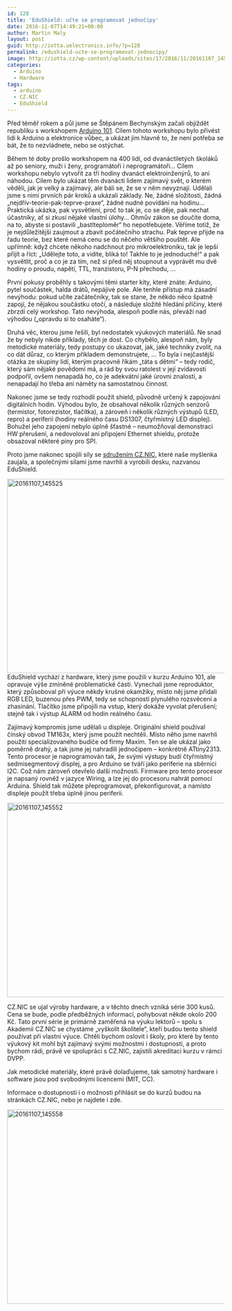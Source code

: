 ```yaml
---
id: 128
title: 'EduShield: učte se programovat jednočipy'
date: 2016-11-07T14:49:21+00:00
author: Martin Maly
layout: post
guid: http://iotta.uelectronics.info/?p=128
permalink: /edushield-ucte-se-programovat-jednocipy/
image: http://iotta.cz/wp-content/uploads/sites/17/2016/11/20161107_145537.jpg
categories:
  - Arduino
  - Hardware
tags:
  - arduino
  - CZ.NIC
  - EduShield
---
```

Před téměř rokem a půl jsme se Štěpánem Bechynským začali objíždět republiku s workshopem [Arduino 101](http://arduino101.cz). Cílem tohoto workshopu bylo přivést lidi k Arduino a elektronice vůbec, a ukázat jim hlavně to, že není potřeba se bát, že to nezvládnete, nebo se ostýchat.

Během té doby prošlo workshopem na 400 lidí, od dvanáctiletých školáků až po seniory, muži i ženy, programátoři i neprogramátoři&#8230; Cílem workshopu nebylo vytvořit za tři hodiny dvanáct elektroinženýrů, to ani náhodou. Cílem bylo ukázat těm dvanácti lidem zajímavý svět, o kterém věděli, jak je velký a zajímavý, ale báli se, že se v něm nevyznají. Udělali jsme s nimi prvních pár kroků a ukázali základy. Ne, žádné složitosti, žádná &#8222;nejdřív-teorie-pak-teprve-praxe&#8220;, žádné nudné povídání na hodinu&#8230; Praktická ukázka, pak vysvětlení, proč to tak je, co se děje, pak nechat účastníky, ať si zkusí nějaké vlastní úlohy&#8230; Ohmův zákon se doučíte doma, na to, abyste si postavili &#8222;bastlteploměr&#8220; ho nepotřebujete. Věříme totiž, že je nejdůležitější zaujmout a zbavit počátečního strachu. Pak teprve přijde na řadu teorie, bez které nemá cenu se do něčeho většího pouštět. Ale upřímně: když chcete někoho nadchnout pro mikroelektroniku, tak je lepší přijít a říct: &#8222;Udělejte toto, a vidíte, bliká to! Takhle to je jednoduché!&#8220; a pak vysvětlit, proč a co je za tím, než si před něj stoupnout a vyprávět mu dvě hodiny o proudu, napětí, TTL, tranzistoru, P-N přechodu, &#8230;

První pokusy proběhly s takovými těmi starter kity, které znáte: Arduino, pytel součástek, halda drátů, nepájivé pole. Ale tenhle přístup má zásadní nevýhodu: pokud učíte začátečníky, tak se stane, že někdo něco špatně zapojí, že nějakou součástku otočí, a následuje složité hledání příčiny, které zbrzdí celý workshop. Tato nevýhoda, alespoň podle nás, převáží nad výhodou (&#8222;opravdu si to osaháte&#8220;).

Druhá věc, kterou jsme řešili, byl nedostatek výukových materiálů. Ne snad že by nebyly nikde příklady, těch je dost. Co chybělo, alespoň nám, byly metodické materiály, tedy postupy co ukazovat, jak, jaké techniky zvolit, na co dát důraz, co kterým příkladem demonstrujete, &#8230; To byla i nejčastější otázka ze skupiny lidí, kterým pracovně říkám &#8222;táta s dětmi&#8220; &#8211; tedy rodič, který sám nějaké povědomí má, a rád by svou ratolest v její zvídavosti podpořil, ovšem nenapadá ho, co je adekvátní jaké úrovni znalostí, a nenapadají ho třeba ani náměty na samostatnou činnost.

Nakonec jsme se tedy rozhodli použít shield, původně určený k zapojování digitálních hodin. Výhodou bylo, že obsahoval několik různých senzorů (termistor, fotorezistor, tlačítka), a zároveň i několik různých výstupů (LED, repro) a periferií (hodiny reálného času DS1307, čtyřmístný LED displej). Bohužel jeho zapojení nebylo úplně šťastné &#8211; neumožňoval demonstraci HW přerušení, a nedovoloval ani připojení Ethernet shieldu, protože obsazoval některé piny pro SPI.

Proto jsme nakonec spojili síly se [sdružením CZ.NIC](https://www.nic.cz/), které naše myšlenka zaujala, a společnými silami jsme navrhli a vyrobili desku, nazvanou EduShield.

<a href="http://iotta.uelectronics.info/wp-content/uploads/sites/17/2016/11/20161107_145525.jpg" rel="lightbox"><img loading="lazy" class="aligncenter size-full wp-image-129" src="http://iotta.uelectronics.info/wp-content/uploads/sites/17/2016/11/20161107_145525.jpg" alt="20161107_145525" width="800" height="450" srcset="https://iotta.cz/wp-content/uploads/sites/17/2016/11/20161107_145525.jpg 800w, https://iotta.cz/wp-content/uploads/sites/17/2016/11/20161107_145525-300x169.jpg 300w, https://iotta.cz/wp-content/uploads/sites/17/2016/11/20161107_145525-768x432.jpg 768w" sizes="(max-width: 800px) 100vw, 800px" /></a>EduShield vychází z hardware, který jsme použili v kurzu Arduino 101, ale opravuje výše zmíněné problematické části. Vynechali jsme reproduktor, který způsoboval při výuce někdy krušné okamžiky, místo něj jsme přidali RGB LED, buzenou přes PWM, tedy se schopností plynulého rozsvěcení a zhasínání. Tlačítko jsme připojili na vstup, který dokáže vyvolat přerušení; stejně tak i výstup ALARM od hodin reálného času.

Zajímavý kompromis jsme udělali u displeje. Originální shield používal čínský obvod TM163x, který jsme použít nechtěli. Místo něho jsme navrhli použití specializovaného budiče od firmy Maxim. Ten se ale ukázal jako poměrně drahý, a tak jsme jej nahradili jednočipem &#8211; konkrétně ATtiny2313. Tento procesor je naprogramován tak, že svými výstupy budí čtyřmístný sedmisegmentový displej, a pro Arduino se tváří jako periferie na sběrnici I2C. Což nám zároveň otevřelo další možnosti. Firmware pro tento procesor je napsaný rovněž v jazyce Wiring, a lze jej do procesoru nahrát pomocí Arduina. Shield tak můžete přeprogramovat, překonfigurovat, a namísto displeje použít třeba úplně jinou periferii.

<a href="http://iotta.uelectronics.info/wp-content/uploads/sites/17/2016/11/20161107_145552.jpg" rel="lightbox"><img loading="lazy" class="aligncenter size-full wp-image-131" src="http://iotta.uelectronics.info/wp-content/uploads/sites/17/2016/11/20161107_145552.jpg" alt="20161107_145552" width="800" height="450" srcset="https://iotta.cz/wp-content/uploads/sites/17/2016/11/20161107_145552.jpg 800w, https://iotta.cz/wp-content/uploads/sites/17/2016/11/20161107_145552-300x169.jpg 300w, https://iotta.cz/wp-content/uploads/sites/17/2016/11/20161107_145552-768x432.jpg 768w" sizes="(max-width: 800px) 100vw, 800px" /></a>

CZ.NIC se ujal výroby hardware, a v těchto dnech vzniká série 300 kusů. Cena se bude, podle předběžných informací, pohybovat někde okolo 200 Kč. Tato první série je primárně zaměřená na výuku lektorů &#8211; spolu s Akademií CZ.NIC se chystáme &#8222;vyškolit školitele&#8220;, kteří budou tento shield používat při vlastní výuce. Chtěli bychom oslovit i školy, pro které by tento výukový kit mohl být zajímavý svými možnostmi i dostupností, a proto bychom rádi, právě ve spolupráci s CZ.NIC, zajistili akreditaci kurzu v rámci DVPP.

Jak metodické materiály, které právě dolaďujeme, tak samotný hardware i software jsou pod svobodnými licencemi (MIT, CC).

Informace o dostupnosti i o možnosti přihlásit se do kurzů budou na stránkách CZ.NIC, nebo je najdete i zde.

<a href="http://iotta.uelectronics.info/wp-content/uploads/sites/17/2016/11/20161107_145558.jpg" rel="lightbox"><img loading="lazy" class="aligncenter size-full wp-image-132" src="http://iotta.uelectronics.info/wp-content/uploads/sites/17/2016/11/20161107_145558.jpg" alt="20161107_145558" width="800" height="450" srcset="https://iotta.cz/wp-content/uploads/sites/17/2016/11/20161107_145558.jpg 800w, https://iotta.cz/wp-content/uploads/sites/17/2016/11/20161107_145558-300x169.jpg 300w, https://iotta.cz/wp-content/uploads/sites/17/2016/11/20161107_145558-768x432.jpg 768w" sizes="(max-width: 800px) 100vw, 800px" /></a>
